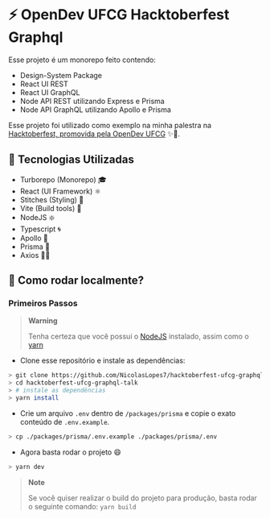 # ⚡ OpenDev UFCG Hacktoberfest Graphql

Esse projeto é um monorepo feito contendo:
- Design-System Package
- React UI REST
- React UI GraphQL
- Node API REST utilizando Express e Prisma
- Node API GraphQL utilizando Apollo e Prisma

Esse projeto foi utilizado como exemplo na minha palestra na [Hacktoberfest, promovida pela OpenDev UFCG](https://github.com/OpenDevUFCG/hacktoberfest) ✨🦄.

## 📓 Tecnologias Utilizadas
- Turborepo (Monorepo) 🎓
- React (UI Framework) ⚛️
- Stitches (Styling) 🎨
- Vite (Build tools) 🔧
- NodeJS ❇️
- Typescript 🌀
- Apollo 📏
- Prisma 📐
- Axios 😵‍💫

## 🚀 Como rodar localmente?

### Primeiros Passos
> **Warning**
> 
> Tenha certeza que você possui o [NodeJS](https://nodejs.org/pt-br/download/package-manager/) instalado, assim como o [yarn](https://classic.yarnpkg.com/lang/en/docs/install/) 

- Clone esse repositório e instale as dependências:
```sh
> git clone https://github.com/NicolasLopes7/hacktoberfest-ufcg-graphql-talk
> cd hacktoberfest-ufcg-graphql-talk
> # instale as dependências
> yarn install
```
- Crie um arquivo `.env` dentro de `/packages/prisma` e copie o exato conteúdo de `.env.example`.
```sh
> cp ./packages/prisma/.env.example ./packages/prisma/.env
```
- Agora basta rodar o projeto 😄
```sh
> yarn dev
```

> **Note**
> 
> Se você quiser realizar o build do projeto para produção, basta rodar o seguinte comando:
> `yarn build`
